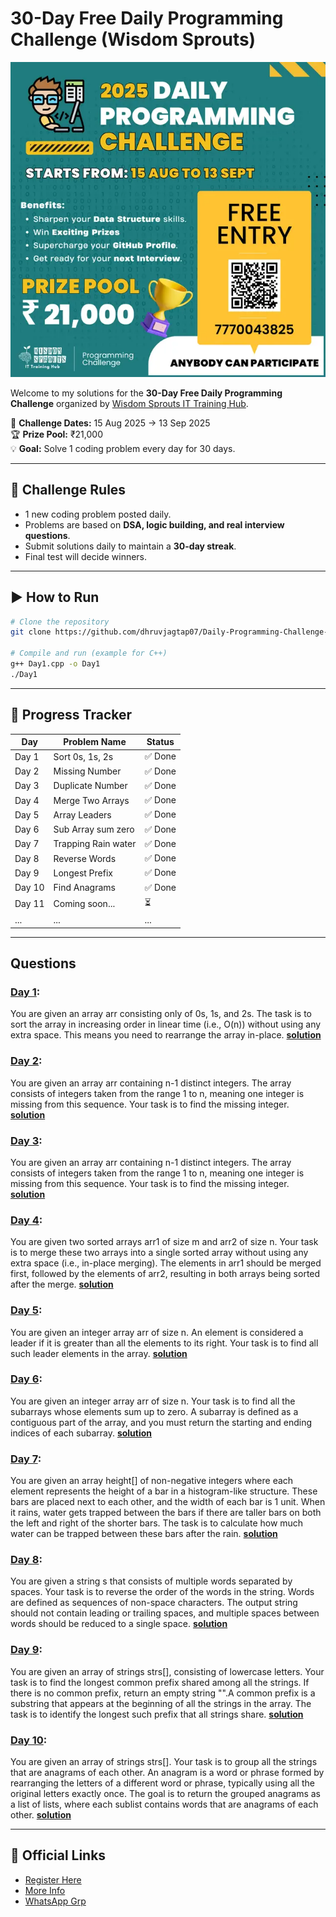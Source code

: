 # 30-Day Free Daily Programming Challenge (Wisdom Sprouts)

[![Challenge Poster](assets/Challenge_poster.webp)](https://dpc.wisdomsprouts.in/_next/image?url=%2Fassests%2Fbanner.png&w=640&q=75)

Welcome to my solutions for the **30-Day Free Daily Programming Challenge** organized by [Wisdom Sprouts IT Training Hub](https://dpc.wisdomsprouts.in/register).

📅 **Challenge Dates:** 15 Aug 2025 → 13 Sep 2025  
🏆 **Prize Pool:** ₹21,000  
💡 **Goal:** Solve 1 coding problem every day for 30 days.

---

## 📌 Challenge Rules
- 1 new coding problem posted daily.
- Problems are based on **DSA, logic building, and real interview questions**.
- Submit solutions daily to maintain a **30-day streak**.
- Final test will decide winners.

---

## ▶️ How to Run
```bash
# Clone the repository
git clone https://github.com/dhruvjagtap07/Daily-Programming-Challenge-2025.git

# Compile and run (example for C++)
g++ Day1.cpp -o Day1
./Day1

```
---

## 📅 Progress Tracker

| Day   | Problem Name    | Status |
| ----- | --------------- | ------ |
| Day 1 | Sort 0s, 1s, 2s | ✅ Done |
| Day 2 | Missing Number  | ✅ Done |
| Day 3 | Duplicate Number| ✅ Done |
| Day 4 | Merge Two Arrays| ✅ Done |
| Day 5 | Array Leaders | ✅ Done |
| Day 6 | Sub Array sum zero | ✅ Done |
| Day 7 | Trapping Rain water | ✅ Done |
| Day 8 | Reverse Words | ✅ Done |
| Day 9 | Longest Prefix | ✅ Done |
| Day 10 | Find Anagrams | ✅ Done |
| Day 11 | Coming soon...  | ⏳      |
| ...   | ...             | ...    |

---
## Questions 

### [Day 1](https://docs.google.com/document/d/13A4_Ao-rcPtBixXnsMMDuN4ByQTIwV3dWuxmbxoJryA/edit?tab=t.0):
You are given an array arr consisting only of 0s, 1s, and 2s. The task is to sort the array in increasing order 
in linear time (i.e., O(n)) without using any extra space. This means you need to rearrange the array in-place.
[**solution**](https://github.com/dhruvjagtap07/Daily-Programming-Challenge-2025/blob/main/Day1.cpp)

### [Day 2](https://docs.google.com/document/d/12_bbV-jW2RakUKA1C6yTllF_npjjmnTuyHHVSD5NVj8/edit?tab=t.0):
You are given an array arr containing n-1 distinct integers. The array consists of integers taken from the
range 1 to n, meaning one integer is missing from this sequence. Your task is to find the missing integer.
[**solution**](https://github.com/dhruvjagtap07/Daily-Programming-Challenge-2025/blob/main/Day2.cpp)

### [Day 3](https://docs.google.com/document/d/1EjdgSLCZ8atJKF9HczIIikWPlg2fioRLqdE9lHlxd5M/edit?tab=t.0):
You are given an array arr containing n-1 distinct integers. The array consists of integers taken from the
range 1 to n, meaning one integer is missing from this sequence. Your task is to find the missing integer.
[**solution**](https://github.com/dhruvjagtap07/Daily-Programming-Challenge-2025/blob/main/Day3.cpp)

### [Day 4](https://docs.google.com/document/d/1OgR1qKTZmBkNiqWXfCnpsElLJqQBQKvce7WF1R_XXA4/edit?tab=t.0):
You are given two sorted arrays arr1 of size m and arr2 of size n. Your task is to merge these two arrays into a single sorted array without using any extra space (i.e., in-place merging). The elements in arr1 should be merged first, followed by the elements of arr2, resulting in both arrays being sorted after the merge.
[**solution**](https://github.com/dhruvjagtap07/Daily-Programming-Challenge-2025/blob/main/Day4.cpp)

### [Day 5](https://docs.google.com/document/d/1lKNcZA8OToRCwL2hqaNzYx5A2ImGHRRE6K9MQwxh580/edit?tab=t.0):
You are given an integer array arr of size n. An element is considered a leader if it is greater
 than all the elements to its right. Your task is to find all such leader elements in the array.
[**solution**](https://github.com/dhruvjagtap07/Daily-Programming-Challenge-2025/blob/main/Day5.cpp)

### [Day 6](https://docs.google.com/document/d/1KMZ0FfJQE9px1mO_j6VmFXe7ueBa2-Z-nQ6BrE9G2rI/edit?tab=t.0):
You are given an integer array arr of size n. Your task is to find all the subarrays whose elements sum up to zero. A subarray is defined as a contiguous part of the array, and you must return the starting and ending indices of each subarray.
[**solution**](https://github.com/dhruvjagtap07/Daily-Programming-Challenge-2025/blob/main/Day6.cpp)

### [Day 7](https://docs.google.com/document/d/1VpkYkKC07_1tUL_AsoJYi0s8G8xVP5LcQMuPOtP3yeI/edit?tab=t.0):
You are given an array height[] of non-negative integers where each element represents the height of a bar in a histogram-like structure. These bars are placed next to each other, and the width of each bar is 1 unit. When it rains, water gets trapped between the bars if there are taller bars on both the left and right of the shorter bars. The task is to calculate how much water can be trapped between these bars after the rain.
[**solution**](https://github.com/dhruvjagtap07/Daily-Programming-Challenge-2025/blob/main/Day7.cpp)

### [Day 8](https://docs.google.com/document/d/1Rmsjd6ZHBpNXo2dgcHo-pGPVVsHdJ8nQEDl5HrLPvY4/edit?tab=t.0):
You are given a string s that consists of multiple words separated by spaces. Your task is to reverse the order of the words in the string. Words are defined as sequences of non-space characters. The output string should not contain leading or trailing spaces, and multiple spaces between words should be reduced to a single space.
[**solution**](https://github.com/dhruvjagtap07/Daily-Programming-Challenge-2025/blob/main/Day8.cpp)

### [Day 9](https://docs.google.com/document/d/1ne2Rx3CGsbipkIEHlR0xXWAoyKn69qgyPD7USIbZKjo/edit?tab=t.0):
You are given an array of strings strs[], consisting of lowercase letters. Your task is to find the longest
common prefix shared among all the strings. If there is no common prefix, return an empty string "".A common
prefix is a substring that appears at the beginning of all the strings in the array. The task is to identify
the longest such prefix that all strings share.
[**solution**](https://github.com/dhruvjagtap07/Daily-Programming-Challenge-2025/blob/main/Day9.cpp)

### [Day 10](https://docs.google.com/document/d/1vLsga5LSrkePvcIcAjVIXNzxm8-ohXGyTslLarPd_m0/edit?tab=t.0):
You are given an array of strings strs[]. Your task is to group all the strings that are anagrams of each other. An anagram is a word or phrase formed by rearranging the letters of a different word or phrase, typically using all the original letters exactly once. The goal is to return the grouped anagrams as a list of lists, where each sublist contains words that are anagrams of each other.
[**solution**](https://github.com/dhruvjagtap07/Daily-Programming-Challenge-2025/blob/main/Day10.cpp)

---

## 🔗 Official Links

- [Register Here](https://dpc.wisdomsprouts.in/register?ref=DJ7AW)
- [More Info](https://docs.google.com/document/d/1hFLlAvbqOOVp4IBrP8SWOsDyHlkTjS7HBR79Ot6ekS4/edit?tab=t.0)
- [WhatsApp Grp](https://chat.whatsapp.com/KpIwV0j91kY1S0knpJnhp2)

